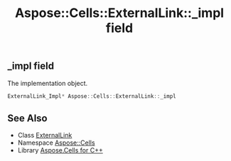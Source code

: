 ﻿---
title: Aspose::Cells::ExternalLink::_impl field
linktitle: _impl
second_title: Aspose.Cells for C++ API Reference
description: 'Aspose::Cells::ExternalLink::_impl field. The implementation object in C++.'
type: docs
weight: 1400
url: /cpp/aspose.cells/externallink/_impl/
---
## _impl field


The implementation object.

```cpp
ExternalLink_Impl* Aspose::Cells::ExternalLink::_impl
```

## See Also

* Class [ExternalLink](../)
* Namespace [Aspose::Cells](../../)
* Library [Aspose.Cells for C++](../../../)
